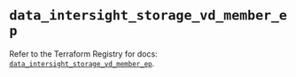 # `data_intersight_storage_vd_member_ep`

Refer to the Terraform Registry for docs: [`data_intersight_storage_vd_member_ep`](https://registry.terraform.io/providers/ciscodevnet/intersight/1.0.71/docs/data-sources/storage_vd_member_ep).
